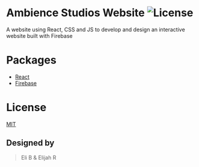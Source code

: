 # Ambience Studios Website ![License](https://img.shields.io/badge/license-MIT-brightgreen)
A website using React, CSS and JS to develop and design an interactive website built with Firebase

# Packages
* [React](https://reactjs.org/)
* [Firebase](https://firebase.google.com/)

# License
[MIT](https://github.com/Ambience-Studios/AmbStudiosWebsite/blob/master/LICENSE)

## Designed by
> Eli B & Elijah R
